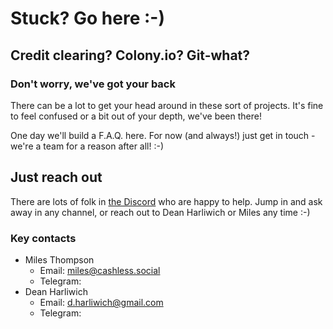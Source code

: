 # Stuck? Go here :-\)

## Credit clearing? Colony.io? Git-what?

### Don't worry, we've got your back

There can be a lot to get your head around in these sort of projects. It's fine to feel confused or a bit out of your depth, we've been there!

One day we'll build a F.A.Q. here. For now \(and always!\) just get in touch - we're a team for a reason after all! :-\)

## Just reach out

There are lots of folk in [the Discord](https://discord.gg/EfSwMEXmtg) who are happy to help. Jump in and ask away in any channel, or reach out to Dean Harliwich or Miles any time :-\)

### Key contacts

* Miles Thompson
  * Email: miles@cashless.social
  * Telegram:
* Dean Harliwich
  * Email: d.harliwich@gmail.com
  * Telegram: 

